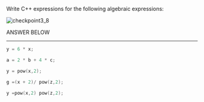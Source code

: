 Write C++ expressions for the following algebraic expressions:

![checkpoint3_8](checkpoint3_8.png)

ANSWER BELOW
***************************************************************************
```cpp
y = 6 * x;

a = 2 * b + 4 * c;

y = pow(x,2);

g =(x + 2)/ pow(z,2);

y =pow(x,2) pow(z,2); 
```
